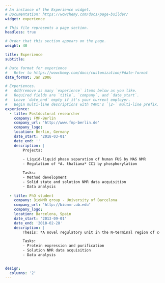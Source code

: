 ```yaml
---
# An instance of the Experience widget.
# Documentation: https://wowchemy.com/docs/page-builder/
widget: experience

# This file represents a page section.
headless: true

# Order that this section appears on the page.
weight: 40

title: Experience
subtitle:

# Date format for experience
#   Refer to https://wowchemy.com/docs/customization/#date-format
date_format: Jan 2006

# Experiences.
#   Add/remove as many `experience` items below as you like.
#   Required fields are `title`, `company`, and `date_start`.
#   Leave `date_end` empty if it's your current employer.
#   Begin multi-line descriptions with YAML's `|2-` multi-line prefix.
experience:
  - title: Postdoctoral researcher
    company: FMP-Berlin
    company_url: 'http://www.fmp-berlin.de'
    company_logo: 
    location: Berlin, Germany
    date_start: '2018-03-01'
    date_end: ''
    description: |
        Projects:
        
        - Liquid-liquid phase separation of human FUS by MAS NMR 
        - Regulation of *A. thaliana* CC1 by phosphorylation

        Tasks:
        - Method development
        - Solid state and solution NMR data acquisition
        - Data analysis
        
  - title: PhD student
    company: BioNMR group - University of Barcelona
    company_url: 'http://bionmr.ub.edu'
    company_logo: 
    location: Barcelona, Spain
    date_start: '2013-09-01'
    date_end: '2018-02-28'
    description: | 
        Thesis: *A novel regulatory unit in the N-terminal region of c-src*.

        Tasks:
        - Protein expression and purification
        - Solution NMR data acquisition
        - Data analysis
    

design:
  columns: '2'
---
```

